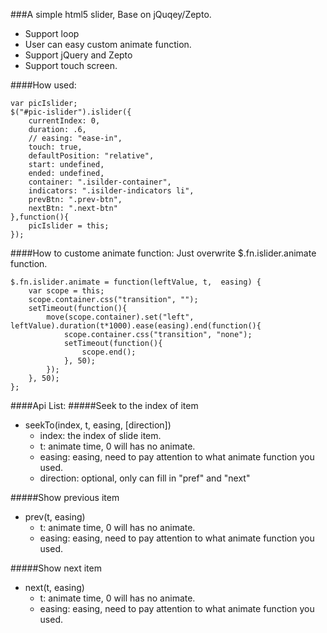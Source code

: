 ###A simple html5 slider, Base on jQuqey/Zepto.
- Support loop
- User can easy custom animate function.
- Support jQuery and Zepto
- Support touch screen.
 
####How used:

```
var picIslider;
$("#pic-islider").islider({
    currentIndex: 0,
    duration: .6,
    // easing: "ease-in",
    touch: true,
    defaultPosition: "relative",
    start: undefined,
    ended: undefined,
    container: ".isilder-container",
    indicators: ".isilder-indicators li",
    prevBtn: ".prev-btn",
    nextBtn: ".next-btn"
},function(){
    picIslider = this;
});
```

####How to custome animate function:
Just overwrite $.fn.islider.animate function.

```
$.fn.islider.animate = function(leftValue, t,  easing) {
    var scope = this;
    scope.container.css("transition", "");
    setTimeout(function(){
        move(scope.container).set("left", leftValue).duration(t*1000).ease(easing).end(function(){
            scope.container.css("transition", "none");
            setTimeout(function(){
                scope.end(); 
            }, 50);
        });
    }, 50);
};
```

####Api List:
#####Seek to the index of item  
- seekTo(index, t, easing, [direction])
	- index: the index of slide item.
	- t: animate time, 0 will has no animate.
	- easing: easing, need to pay attention to what animate function you used.
	- direction: optional, only can fill in "pref" and "next"

#####Show previous item
- prev(t, easing)
	- t: animate time, 0 will has no animate.
	- easing: easing, need to pay attention to what animate function you used.

#####Show next item	
- next(t, easing)
	- t: animate time, 0 will has no animate.
	- easing: easing, need to pay attention to what animate function you used.
	